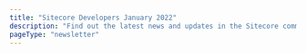```yaml
---
title: "Sitecore Developers January 2022"
description: "Find out the latest news and updates in the Sitecore community."
pageType: "newsletter"
---
```

<NewsletterStory
      title="Get your early bird tickets to SUGCON"
      copy="Don’t miss out on attending the largest Sitecore community event in Europe. Be an early bird and buy your tickets before January 31st, 2022. You will save 100 EUR per ticket purchased."
      image="https://go.sitecore.com/l/857953/2022-01-21/clz1h3/857953/1642788522nFFQCGEA/Untitled_design.png"
      linkText="Buy now"
      linkHref="https://go.sitecore.com/e/857953/2022-01-24/cmhgtc/282887704?h=eb485cdml60yAW6N9eCr8mOk7JrbJA-Tu5qdUMAv8VY"
      variant="full-width"    />
<NewsletterStory 
      title="Sign Your Team up for Sitecore Hackathon 2022"
      copy="Sitecore Hackathon is a free online community- driven event organized by Akshay Sura and supported by Sitecore. Sign up your team by February 18th, 2022 and be entered in a contest."
      image="https://go.sitecore.com/l/857953/2022-01-21/clz72w/857953/1642789907rmzWEQ4s/Untitled_design__3_.png"
      linkText="Sign up now"
      linkHref="https://go.sitecore.com/e/857953/sitecore-hackathon-2022-/cmhgtf/282887704?h=eb485cdml60yAW6N9eCr8mOk7JrbJA-Tu5qdUMAv8VY"
    />
<NewsletterStory 
      title="Creating a Postman Collection for Sitecore Send"
      copy="Learn how to convert a Blueprint spec so it can be imported into postman and automatically generate a collection of requests for testing and development with Moosend."
      image="https://go.sitecore.com/l/857953/2022-01-21/clyv5p/857953/16427875570Ln0tJyy/3.png"
      linkHref="https://go.sitecore.com/e/857953/ion-for-sitecore-send-moosend-/cmhgth/282887704?h=eb485cdml60yAW6N9eCr8mOk7JrbJA-Tu5qdUMAv8VY"
    />
<NewsletterStory 
      title="Web Performance Indicators to Care About"
      copy="Discover the three web performance indicators you should care about. The three metrics discussed in this article will provide you with a good look into the visitor experience on your site."
      image="https://go.sitecore.com/l/857953/2022-01-21/clz4fr/857953/1642789617vsQOYO6p/Untitled_design__2_.png"
      linkHref="https://go.sitecore.com/e/857953/sts-web-performance-indicators/cmhgtk/282887704?h=eb485cdml60yAW6N9eCr8mOk7JrbJA-Tu5qdUMAv8VY"
    />
<NewsletterStory 
      title="Present at Sitecore Virtual Developer Day"
      copy="Due to unforeseen circumstances, Sitecore Virtual Developer Day was moved to April 13th, 2022. We have extended the call for speakers to January 31st, 2022. Submit your topics and share your expertise with the Sitecore Community!"
      image="https://go.sitecore.com/l/857953/2021-11-28/b32pcl/857953/16381453604FGm7vNO/Untitled_design__2_.png"
      linkText="Apply now"
      linkHref="https://go.sitecore.com/e/857953/ore-virtual-developer-day-2022/cmhgtm/282887704?h=eb485cdml60yAW6N9eCr8mOk7JrbJA-Tu5qdUMAv8VY"
      variant="full-width"    />
<NewsletterStory 
      title="Awesome Sitecore List"
      copy="Explore this list of curated Sitecore projects. Find lists that cover analytics, audit and performance, azure, cache, commerce, and more."
      image="https://go.sitecore.com/l/857953/2022-01-21/clzfg7/857953/1642791021PUAcmvsn/6.png"
      linkHref="https://go.sitecore.com/e/857953/MartinMiles-Awesome-Sitecore/cmhgtp/282887704?h=eb485cdml60yAW6N9eCr8mOk7JrbJA-Tu5qdUMAv8VY"
    />
<NewsletterStory 
      title="Exclude Specific Routes from HTTPS Redirect in .NET"
      copy="Automatically redirecting all traffic coming in on HTTP over to HTTPS is beneficial for many reasons. Learn how to set middleware per route in .NET."
      image="https://go.sitecore.com/l/857953/2022-01-21/clyydm/857953/1642788415CBNmB45Y/4.png"
      linkHref="https://go.sitecore.com/e/857953/-from-https-redirect-in-dotnet/cmhgtr/282887704?h=eb485cdml60yAW6N9eCr8mOk7JrbJA-Tu5qdUMAv8VY"
    />
<NewsletterStory 
      title="People Behind Sitecore"
      copy="In this series,&nbsp;we turn the spotlight over to Sitecore employees. In this episode, Nicole Montero gets to know Rob Earlam's Sitecore journey, advice, challenges, and much more."
      image="https://go.sitecore.com/l/857953/2021-12-02/bf3bsd/857953/1638488635ZQubCEnG/Untitled_design.png"
      linkHref="https://go.sitecore.com/e/857953/FEQVuB-56GY/cmhgtt/282887704?h=eb485cdml60yAW6N9eCr8mOk7JrbJA-Tu5qdUMAv8VY"
    />
<NewsletterStory 
      title="Sitecore Send Campaigns"
      copy="Learn how to create a campaign in Sitecore Send. This article covers basic settings, schedule delivery, design templates, and more."
      image="https://go.sitecore.com/l/857953/2022-01-21/clywxm/857953/1642788100YsC12YCI/2.png"
      linkHref="https://sitecore.madhav.blog/sitecore-send-sneak-peek-campaigns/"
    />
<NewsletterStory 
      title="Building a Blog in Next.Js and Sanity.io"
      copy="Learn how to use Netlify, Jamstack Setup, Next.Js, and Sanity.io to build your next website."
      image="https://go.sitecore.com/l/857953/2022-01-21/clywyh/857953/1642788130zta2AulB/1.png"
      linkHref="https://go.sitecore.com/e/857953/blog-in-next-js-and-sanity-io-/cmhgty/282887704?h=eb485cdml60yAW6N9eCr8mOk7JrbJA-Tu5qdUMAv8VY"
    />
<NewsletterStory 
      title="Get Setting without Crashing the System"
      copy="Find out the steps required to properly read the settings in Content Hub to avoid&nbsp;Content Hub from crashing."
      image="https://go.sitecore.com/l/857953/2022-01-21/clz893/857953/1642790291GGtnLzVb/Untitled_design__4_.png"
      linkHref="https://go.sitecore.com/e/857953/g-without-crashing-the-system-/cmhgv1/282887704?h=eb485cdml60yAW6N9eCr8mOk7JrbJA-Tu5qdUMAv8VY"
    />
<NewsletterStory 
      title="Presentations from Symposium 2021"
      copy="Check out recently released videos that feature presentations from Symposium 2021. Learn about CDP, Sitecore Experience Edge, OrderCloud, Sitecore Manage Cloud, and more."
      image="https://go.sitecore.com/l/857953/2021-12-08/blxk76/857953/1639014279lcmgZPrf/Untitled_design__3_.png"
      linkHref="https://go.sitecore.com/e/857953/JVFm-lGnwNJekQtKze-Th4-rK3Nt-S/cmhgv3/282887704?h=eb485cdml60yAW6N9eCr8mOk7JrbJA-Tu5qdUMAv8VY"
      variant="full-width"    />